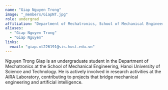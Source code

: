 ```yaml
---
name: "Giap Nguyen Trong"
image: "_members/GiapNT.jpg"
role: undergrad
affiliation: "Department of Mechatronics, School of Mechanical Engineering, Hanoi University of Science and Technology"
aliases:
  - "Giap Nguyen Trong"
  - "Giap Nguyen"
links:
  email: "giap.nt226191@sis.hust.edu.vn"
---
```


Nguyen Trong Giap is an undergraduate student in the Department of Mechatronics at the School of Mechanical Engineering, Hanoi University of Science and Technology. He is actively involved in research activities at the AiRA Laboratory, contributing to projects that bridge mechanical engineering and artificial intelligence.
